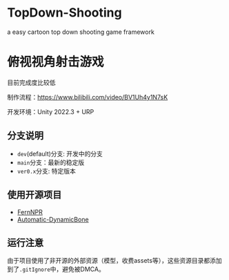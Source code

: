 # TopDown-Shooting

a easy cartoon top down shooting game framework

# 俯视视角射击游戏

目前完成度比较低

制作流程：https://www.bilibili.com/video/BV1Uh4y1N7sK

开发环境：Unity 2022.3 + URP

## 分支说明

- `dev`(default)分支: 开发中的分支
- `main`分支：最新的稳定版
- `ver0.x`分支: 特定版本

## 使用开源项目

- [FernNPR](https://github.com/FernRP/FernRP)
- [Automatic-DynamicBone](https://github.com/OneYoungMean/Automatic-DynamicBone)


## 运行注意

由于项目使用了非开源的外部资源（模型，收费assets等），这些资源目录都添加到了`.gitIgnore`中，避免被DMCA。
